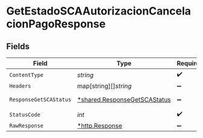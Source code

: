 # GetEstadoSCAAutorizacionCancelacionPagoResponse


## Fields

| Field                                                                       | Type                                                                        | Required                                                                    | Description                                                                 |
| --------------------------------------------------------------------------- | --------------------------------------------------------------------------- | --------------------------------------------------------------------------- | --------------------------------------------------------------------------- |
| `ContentType`                                                               | *string*                                                                    | :heavy_check_mark:                                                          | N/A                                                                         |
| `Headers`                                                                   | map[string][]*string*                                                       | :heavy_minus_sign:                                                          | N/A                                                                         |
| `ResponseGetSCAStatus`                                                      | [*shared.ResponseGetSCAStatus](../../models/shared/responsegetscastatus.md) | :heavy_minus_sign:                                                          | HTTP/1.1 200 Ok                                                             |
| `StatusCode`                                                                | *int*                                                                       | :heavy_check_mark:                                                          | N/A                                                                         |
| `RawResponse`                                                               | [*http.Response](https://pkg.go.dev/net/http#Response)                      | :heavy_minus_sign:                                                          | N/A                                                                         |